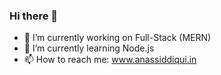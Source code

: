 ### Hi there 👋

- 🔭 I’m currently working on Full-Stack (MERN)
- 🌱 I’m currently learning Node.js
- 📫 How to reach me: www.anassiddiqui.in
